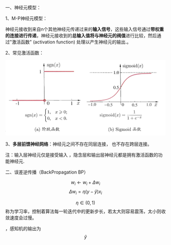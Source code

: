 一、神经元模型：

1、M-P神经元模型：

神经元接收到来自n个其他神经元传递过来的**输入信号**，这些输入信号通过**带权重的连接进行传递**，神经元接收到的**总输入值将与神经元的阀值**进行比较，然后通过"激活函数" (activation function) 处理以产生神经元的输出.。

2、常见激活函数：

<img src="assets/常见激活函数.png" style="width:250px height:250px" />

 3、**多层前馈神经网络**：神经元之间不存在同层连接， 也不存在跨层连接。

注：输入层神经元仅是接受输入 ，隐含层和输出层神经元都是拥有激活函数的功能神经元.

二、误差逆传播（BackPropagation BP）

$$w_i \leftarrow w_i+\Delta w_i$$   $$\Delta w_i = \eta (y-\widehat{y})x_i$$    

$$\eta \in (0,1)$$称为学习率，控制着算法每一轮迭代中的更新步长，若太大则容易震荡，太小则收敛速度会过慢。

，感知机的输出为$$\widehat{y}$$






